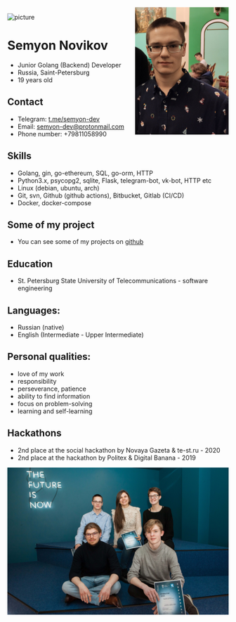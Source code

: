 <img src="https://github.com/semyon-dev/semyon-dev.github.io/blob/master/me.jpg" align="right" height="290" width="213">

![picture](https://sun9-20.userapi.com/c857736/v857736416/184e46/2MJxVf-jjzk.jpg)

# Semyon Novikov
* Junior Golang (Backend) Developer
* Russia, Saint-Petersburg
* 19 years old

## Contact
* Telegram: [t.me/semyon-dev](https://t.me/semyon-dev)
* Email: semyon-dev@protonmail.com
* Phone number: +79811058990


## Skills
* Golang, gin, go-ethereum, SQL, go-orm, HTTP
* Python3.x, psycopg2, sqlite, Flask, telegram-bot, vk-bot, HTTP etc
* Linux (debian, ubuntu, arch)
* Git, svn, Github (github actions), Bitbucket, Gitlab (CI/CD)
* Docker, docker-compose

## Some of my project
* You can see some of my projects on [github](https://github.com/semyon-dev)

## Education
* St. Petersburg State University of Telecommunications - software engineering

## Languages: 
* Russian (native)
* English (Intermediate - Upper Intermediate)

## Personal qualities: 
* love of my work
* responsibility
* perseverance, patience
* ability to find information
* focus on problem-solving
* learning and self-learning

## Hackathons
* 2nd place at the social hackathon by Novaya Gazeta & te-st.ru - 2020
* 2nd place at the hackathon by Politex & Digital Banana - 2019

![picture](https://github.com/semyon-dev/semyon-dev.github.io/blob/master/hackathon2020.jpg)
